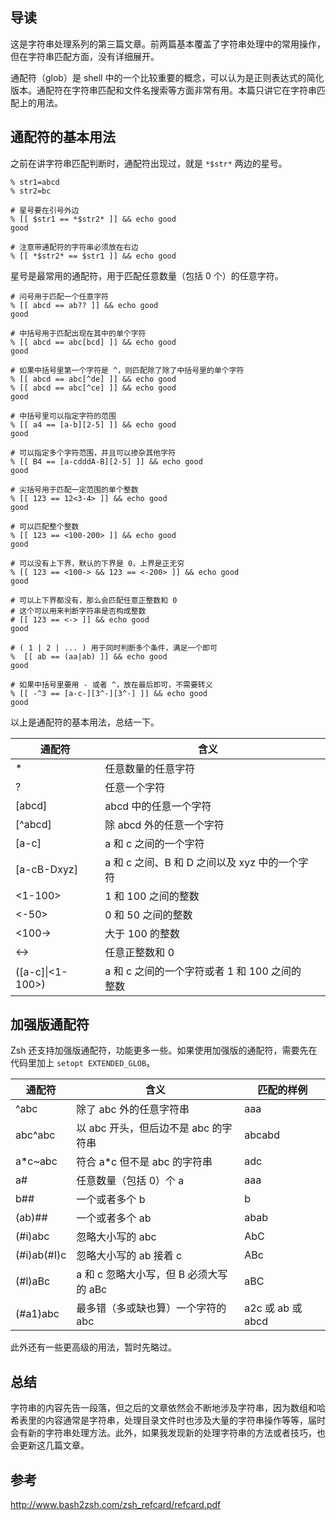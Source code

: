 ## 导读

这是字符串处理系列的第三篇文章。前两篇基本覆盖了字符串处理中的常用操作，但在字符串匹配方面，没有详细展开。

通配符（glob）是 shell 中的一个比较重要的概念，可以认为是正则表达式的简化版本。通配符在字符串匹配和文件名搜索等方面非常有用。本篇只讲它在字符串匹配上的用法。

## 通配符的基本用法

之前在讲字符串匹配判断时，通配符出现过，就是 `*$str*` 两边的星号。

```
% str1=abcd
% str2=bc

# 星号要在引号外边
% [[ $str1 == *$str2* ]] && echo good
good

# 注意带通配符的字符串必须放在右边
% [[ *$str2* == $str1 ]] && echo good

```

星号是最常用的通配符，用于匹配任意数量（包括 0 个）的任意字符。

```
# 问号用于匹配一个任意字符
% [[ abcd == ab?? ]] && echo good
good

# 中括号用于匹配出现在其中的单个字符
% [[ abcd == abc[bcd] ]] && echo good
good

# 如果中括号里第一个字符是 ^，则匹配除了除了中括号里的单个字符
% [[ abcd == abc[^de] ]] && echo good
% [[ abcd == abc[^ce] ]] && echo good
good

# 中括号里可以指定字符的范围
% [[ a4 == [a-b][2-5] ]] && echo good
good

# 可以指定多个字符范围，并且可以掺杂其他字符
% [[ B4 == [a-cdddA-B][2-5] ]] && echo good
good

# 尖括号用于匹配一定范围的单个整数
% [[ 123 == 12<3-4> ]] && echo good
good

# 可以匹配整个整数
% [[ 123 == <100-200> ]] && echo good
good

# 可以没有上下界，默认的下界是 0，上界是正无穷
% [[ 123 == <100-> && 123 == <-200> ]] && echo good
good

# 可以上下界都没有，那么会匹配任意正整数和 0
# 这个可以用来判断字符串是否构成整数
# [[ 123 == <-> ]] && echo good
good

# ( 1 | 2 | ... ) 用于同时判断多个条件，满足一个即可
%  [[ ab == (aa|ab) ]] && echo good
good

# 如果中括号里要用 - 或者 ^，放在最后即可，不需要转义
% [[ -^3 == [a-c-][3^-][3^-] ]] && echo good
good

```

以上是通配符的基本用法，总结一下。

| 通配符              | 含义                             |      |
| ---------------- | ------------------------------ | ---- |
| \*               | 任意数量的任意字符                      |      |
| ?                | 任意一个字符                         |      |
| [abcd]           | abcd 中的任意一个字符                  |      |
| [^abcd]          | 除 abcd 外的任意一个字符                |      |
| [a-c]            | a 和 c 之间的一个字符                  |      |
| [a-cB-Dxyz]      | a 和 c 之间、B 和 D 之间以及 xyz 中的一个字符 |      |
| <1-100>          | 1 和 100 之间的整数                  |      |
| <-50>            | 0 和 50 之间的整数                   |      |
| <100->           | 大于 100 的整数                     |      |
| <->              | 任意正整数和 0                       |      |
| ([a-c]\|<1-100>) | a 和 c 之间的一个字符或者 1 和 100 之间的整数  |      |

## 加强版通配符

Zsh 还支持加强版通配符，功能更多一些。如果使用加强版的通配符，需要先在代码里加上 `setopt EXTENDED_GLOB`。

| 通配符         | 含义                         | 匹配的样例           |
| ----------- | -------------------------- | --------------- |
| ^abc        | 除了 abc 外的任意字符串             | aaa             |
| abc^abc     | 以 abc 开头，但后边不是 abc 的字符串    | abcabd          |
| a*c~abc     | 符合 a*c 但不是 abc 的字符串        | adc             |
| a#          | 任意数量（包括 0）个 a              | aaa             |
| b##         | 一个或者多个 b                   | b               |
| (ab)##      | 一个或者多个 ab                  | abab            |
| (#i)abc     | 忽略大小写的 abc                 | AbC             |
| (#i)ab(#I)c | 忽略大小写的 ab 接着 c             | ABc             |
| (#l)aBc     | a 和 c 忽略大小写，但 B 必须大写 的 aBc | aBC             |
| (#a1)abc    | 最多错（多或缺也算）一个字符的 abc        | a2c 或 ab 或 abcd |

此外还有一些更高级的用法，暂时先略过。

## 总结

字符串的内容先告一段落，但之后的文章依然会不断地涉及字符串，因为数组和哈希表里的内容通常是字符串，处理目录文件时也涉及大量的字符串操作等等，届时会有新的字符串处理方法。此外，如果我发现新的处理字符串的方法或者技巧，也会更新这几篇文章。

## 参考

http://www.bash2zsh.com/zsh_refcard/refcard.pdf
